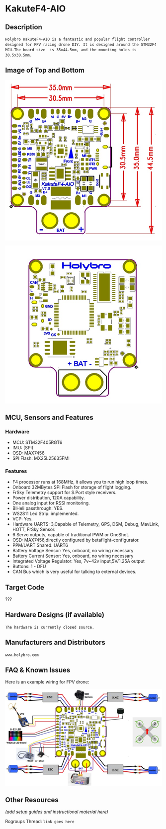 # KakuteF4-AIO

## Description

`Holybro KakuteF4-AIO is a fantastic and popular flight controller designed for FPV racing drone DIY. It is designed around the STM32F4 MCU.The board size  is 35x44.5mm, and the mounting holes is 30.5x30.5mm.`

## Image of Top and Bottom

![](https://github.com/jamming/image/blob/master/KakuteF4-AIO-top.jpg?raw=true)

![](https://github.com/jamming/image/blob/master/KakuteF4-AIO-bottom.jpg?raw=true)

## MCU, Sensors and Features

### Hardware

  - MCU: STM32F405RGT6
  - IMU:  (SPI)
  - OSD: MAX7456
  - SPI Flash: MX25L25635FMI
  
### Features
  - F4 processor runs at 168MHz, it allows you to run high loop times.
  - Onboard 32MBytes SPI Flash for storage of flight logging.
  - FrSky Telemetry support for S.Port style receivers.
  - Power distribution, 120A capability.
  - One analog input for RSSI monitoring.
  - BlHeli passthrough: YES.
  - WS2811 Led Strip: implemented.
  - VCP: Yes.
  - Hardware UARTS: 3,Capable of Telemetry, GPS, DSM, Debug, MavLink, HOTT, FrSky Sensor.
  - 6 Servo outputs, capable of traditional PWM or OneShot.
  - OSD: MAX7456,directly configured by betaflight-configurator.
  - PPM/UART Shared: UART6
  - Battery Voltage Sensor: Yes, onboard, no wiring necessary
  - Battery Current Sensor: Yes, onboard, no wiring necessary
  - Integrated Voltage Regulator: Yes, 7v~42v input,5V/1.25A output
  - Buttons: 1 - DFU
  - CAN Bus which is very useful for talking to external devices.

## Target Code   
???

## Hardware Designs (if available)

`The hardware is currently closed source.`

## Manufacturers and Distributors

`www.holybro.com`


## FAQ & Known Issues
Here is an example wiring  for FPV drone: 

![](https://github.com/jamming/image/blob/master/KakuteF4-AIO-Wire.jpg?raw=true)

## Other Resources
_(add setup guides and instructional material here)_

Rcgroups Thread: `link goes here`